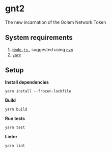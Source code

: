 # gnt2
The new incarnation of the Golem Network Token

## System requirements

1. [ `Node.js` ](https://nodejs.org/en/), suggested using [ `nvm` ](https://github.com/nvm-sh/nvm)
2. [ `yarn` ](https://classic.yarnpkg.com/en/)

## Setup

**Install dependencies**

``` console
yarn install --frozen-lockfile
```

**Build**

``` console
yarn build                    
```

**Run tests**

``` console
yarn test
```

**Linter**

``` console
yarn lint
```
